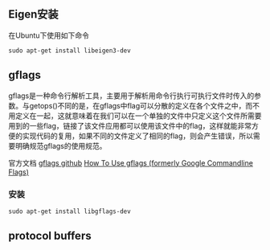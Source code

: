 
## Eigen安装
在Ubuntu下使用如下命令
```
sudo apt-get install libeigen3-dev
```

## gflags
gflags是一种命令行解析工具，主要用于解析用命令行执行可执行文件时传入的参数。与getops()不同的是，在gflags中flag可以分散的定义在各个文件之中，而不用定义在一起，这就意味着在我们可以在一个单独的文件中只定义这个文件所需要用到的一些flag，链接了该文件应用都可以使用该文件中的flag，这样就能非常方便的实现代码的复用，如果不同的文件定义了相同的flag，则会产生错误，所以需要明确规范gflags的使用规范。

官方文档
[gflags github](https://github.com/gflags/gflags)
[How To Use gflags (formerly Google Commandline Flags)](https://gflags.github.io/gflags/)


### 安装
```
sudo apt-get install libgflags-dev
```

## protocol buffers


